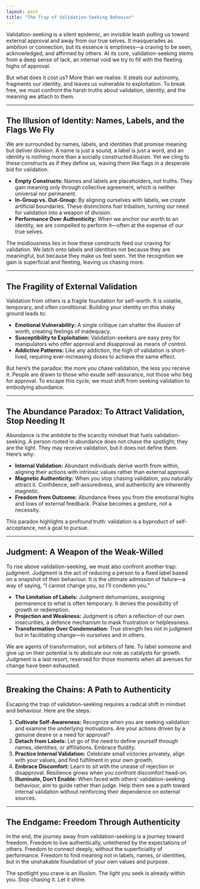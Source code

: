 ```yaml
---
layout: post
title: "The Trap of Validation-Seeking Behavior"
---
```


Validation-seeking is a silent epidemic, an invisible leash pulling us toward external approval and away from our true selves. It masquerades as ambition or connection, but its essence is emptiness—a craving to be seen, acknowledged, and affirmed by others. At its core, validation-seeking stems from a deep sense of lack, an internal void we try to fill with the fleeting highs of approval.

But what does it cost us? More than we realise. It steals our autonomy, fragments our identity, and leaves us vulnerable to exploitation. To break free, we must confront the harsh truths about validation, identity, and the meaning we attach to them.

---

## The Illusion of Identity: Names, Labels, and the Flags We Fly

We are surrounded by names, labels, and identities that promise meaning but deliver division. A name is just a sound, a label is just a word, and an identity is nothing more than a socially constructed illusion. Yet we cling to these constructs as if they define us, waving them like flags in a desperate bid for validation.

- **Empty Constructs:** Names and labels are placeholders, not truths. They gain meaning only through collective agreement, which is neither universal nor permanent.
- **In-Group vs. Out-Group:** By aligning ourselves with labels, we create artificial boundaries. These distinctions fuel tribalism, turning our need for validation into a weapon of division.
- **Performance Over Authenticity:** When we anchor our worth to an identity, we are compelled to perform it—often at the expense of our true selves.

The insidiousness lies in how these constructs feed our craving for validation. We latch onto labels and identities not because they are meaningful, but because they make us feel seen. Yet the recognition we gain is superficial and fleeting, leaving us chasing more.

---

## The Fragility of External Validation

Validation from others is a fragile foundation for self-worth. It is volatile, temporary, and often conditional. Building your identity on this shaky ground leads to:

- **Emotional Vulnerability:** A single critique can shatter the illusion of worth, creating feelings of inadequacy.
- **Susceptibility to Exploitation:** Validation-seekers are easy prey for manipulators who offer approval and disapproval as means of control.
- **Addictive Patterns:** Like any addiction, the high of validation is short-lived, requiring ever-increasing doses to achieve the same effect.

But here’s the paradox: the more you chase validation, the less you receive it. People are drawn to those who exude self-assurance, not those who beg for approval. To escape this cycle, we must shift from seeking validation to embodying abundance.

---

## The Abundance Paradox: To Attract Validation, Stop Needing It

Abundance is the antidote to the scarcity mindset that fuels validation-seeking. A person rooted in abundance does not chase the spotlight; they are the light. They may receive validation, but it does not define them. Here’s why:

- **Internal Validation:** Abundant individuals derive worth from within, aligning their actions with intrinsic values rather than external approval.
- **Magnetic Authenticity:** When you stop chasing validation, you naturally attract it. Confidence, self-assuredness, and authenticity are inherently magnetic.
- **Freedom from Outcome:** Abundance frees you from the emotional highs and lows of external feedback. Praise becomes a gesture, not a necessity.

This paradox highlights a profound truth: validation is a byproduct of self-acceptance, not a goal to pursue.

---

## Judgment: A Weapon of the Weak-Willed

To rise above validation-seeking, we must also confront another trap: judgment. Judgment is the act of reducing a person to a fixed label based on a snapshot of their behaviour. It is the ultimate admission of failure—a way of saying, “I cannot change you, so I’ll condemn you.”

- **The Limitation of Labels:** Judgment dehumanizes, assigning permanence to what is often temporary. It denies the possibility of growth or redemption.
- **Projection and Weakness:** Judgment is often a reflection of our own insecurities, a defence mechanism to mask frustration or helplessness.
- **Transformation Over Condemnation:** True strength lies not in judgment but in facilitating change—in ourselves and in others.

We are agents of transformation, not arbiters of fate. To label someone and give up on their potential is to abdicate our role as catalysts for growth. Judgment is a last resort, reserved for those moments when all avenues for change have been exhausted.

---

## Breaking the Chains: A Path to Authenticity

Escaping the trap of validation-seeking requires a radical shift in mindset and behaviour. Here are the steps:

1. **Cultivate Self-Awareness:** Recognize when you are seeking validation and examine the underlying motivations. Are your actions driven by a genuine desire or a need for approval?
2. **Detach from Labels:** Let go of the need to define yourself through names, identities, or affiliations. Embrace fluidity.
3. **Practice Internal Validation:** Celebrate small victories privately, align with your values, and find fulfilment in your own growth.
4. **Embrace Discomfort:** Learn to sit with the unease of rejection or disapproval. Resilience grows when you confront discomfort head-on.
5. **Illuminate, Don’t Enable:** When faced with others’ validation-seeking behaviour, aim to guide rather than judge. Help them see a path toward internal validation without reinforcing their dependence on external sources.

---

## The Endgame: Freedom Through Authenticity

In the end, the journey away from validation-seeking is a journey toward freedom. Freedom to live authentically, untethered by the expectations of others. Freedom to connect deeply, without the superficiality of performance. Freedom to find meaning not in labels, names, or identities, but in the unshakable foundation of your own values and purpose.

The spotlight you crave is an illusion. The light you seek is already within you. Stop chasing it. Let it shine.
